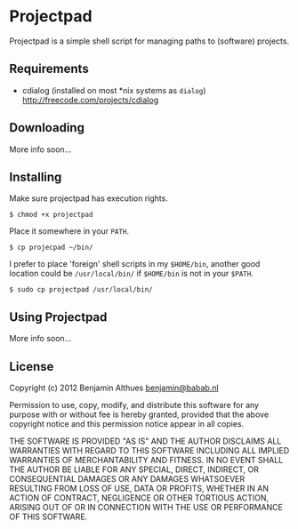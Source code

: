 # Projectpad

Projectpad is a simple shell script for managing paths to (software) projects.

## Requirements

- cdialog (installed on most \*nix systems as `dialog`)
  http://freecode.com/projects/cdialog

## Downloading

More info soon...

## Installing

Make sure projectpad has execution rights.

    $ chmod +x projectpad

Place it somewhere in your `PATH`.

    $ cp projecpad ~/bin/

I prefer to place 'foreign' shell scripts in my `$HOME/bin`, another good
location could be `/usr/local/bin/` if `$HOME/bin` is not in your `$PATH`.

    $ sudo cp projectpad /usr/local/bin/

## Using Projectpad

More info soon...

## License

Copyright (c) 2012 Benjamin Althues <benjamin@babab.nl>

Permission to use, copy, modify, and distribute this software for any
purpose with or without fee is hereby granted, provided that the above
copyright notice and this permission notice appear in all copies.

THE SOFTWARE IS PROVIDED "AS IS" AND THE AUTHOR DISCLAIMS ALL WARRANTIES
WITH REGARD TO THIS SOFTWARE INCLUDING ALL IMPLIED WARRANTIES OF
MERCHANTABILITY AND FITNESS. IN NO EVENT SHALL THE AUTHOR BE LIABLE FOR
ANY SPECIAL, DIRECT, INDIRECT, OR CONSEQUENTIAL DAMAGES OR ANY DAMAGES
WHATSOEVER RESULTING FROM LOSS OF USE, DATA OR PROFITS, WHETHER IN AN
ACTION OF CONTRACT, NEGLIGENCE OR OTHER TORTIOUS ACTION, ARISING OUT OF
OR IN CONNECTION WITH THE USE OR PERFORMANCE OF THIS SOFTWARE.
